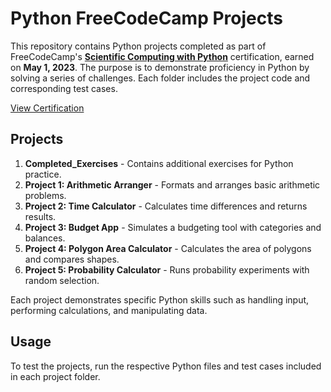 # Python FreeCodeCamp Projects

This repository contains Python projects completed as part of FreeCodeCamp's <u>**Scientific Computing with Python**</u> certification, earned on **May 1, 2023**. The purpose is to demonstrate proficiency in Python by solving a series of challenges. Each folder includes the project code and corresponding test cases.

<!-- [View Certification](https://www.freecodecamp.org/certification/fccc75a8831-a9be-4d09-a646-c66b431c12ec/scientific-computing-with-python-v7) -->

<a href="https://www.freecodecamp.org/certification/fccc75a8831-a9be-4d09-a646-c66b431c12ec/scientific-computing-with-python-v7" target="_blank">View Certification</a>

## Projects

1. **Completed_Exercises** - Contains additional exercises for Python practice.
2. **Project 1: Arithmetic Arranger** - Formats and arranges basic arithmetic problems.
3. **Project 2: Time Calculator** - Calculates time differences and returns results.
4. **Project 3: Budget App** - Simulates a budgeting tool with categories and balances.
5. **Project 4: Polygon Area Calculator** - Calculates the area of polygons and compares shapes.
6. **Project 5: Probability Calculator** - Runs probability experiments with random selection.

Each project demonstrates specific Python skills such as handling input, performing calculations, and manipulating data.

## Usage

To test the projects, run the respective Python files and test cases included in each project folder.
